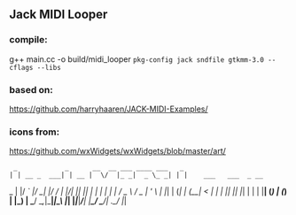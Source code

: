 
## Jack MIDI Looper


### compile:
g++ main.cc -o build/midi_looper `pkg-config jack sndfile gtkmm-3.0 --cflags --libs`


### based on:
https://github.com/harryhaaren/JACK-MIDI-Examples/


### icons from:
https://github.com/wxWidgets/wxWidgets/blob/master/art/



     _            _      __  __ ___ ____ ___   _
    | | __ _  ___| | __ |  \/  |_ _|  _ \_ _| | |    ___   ___  _ __  
 _  | |/ _` |/ __| |/ / | |\/| || || | | | |  | |   / _ \ / _ \| '_ \ 
| |_| | (_| | (__|   <  | |  | || || |_| | |  | |__| (_) | (_) | |_) |
 \___/ \__,_|\___|_|\_\ |_|  |_|___|____/___| |_____\___/ \___/| .__/ 
                                                               |_|
